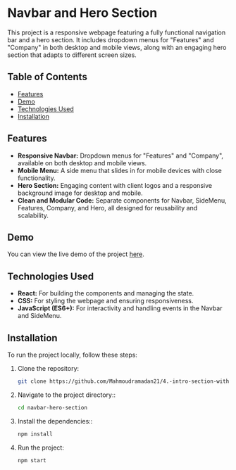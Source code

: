 # Navbar and Hero Section

This project is a responsive webpage featuring a fully functional navigation bar and a hero section. It includes dropdown menus for "Features" and "Company" in both desktop and mobile views, along with an engaging hero section that adapts to different screen sizes.

## Table of Contents
- [Features](#features)
- [Demo](#demo)
- [Technologies Used](#technologies-used)
- [Installation](#installation)

## Features
- **Responsive Navbar:** Dropdown menus for "Features" and "Company", available on both desktop and mobile views.
- **Mobile Menu:** A side menu that slides in for mobile devices with close functionality.
- **Hero Section:** Engaging content with client logos and a responsive background image for desktop and mobile.
- **Clean and Modular Code:** Separate components for Navbar, SideMenu, Features, Company, and Hero, all designed for reusability and scalability.

## Demo
You can view the live demo of the project [here](https://imaginative-douhua-dd06f6.netlify.app/).

## Technologies Used
- **React:** For building the components and managing the state.
- **CSS:** For styling the webpage and ensuring responsiveness.
- **JavaScript (ES6+):** For interactivity and handling events in the Navbar and SideMenu.

## Installation
To run the project locally, follow these steps:

1. Clone the repository:
   ```bash
   git clone https://github.com/Mahmoudramadan21/4.-intro-section-with-dropdown-navigation-main-React-.git

   
2. Navigate to the project directory::
   ```bash
   cd navbar-hero-section

   
3. Install the dependencies::
   ```bash
   npm install

4. Run the project:
   ```bash
   npm start
